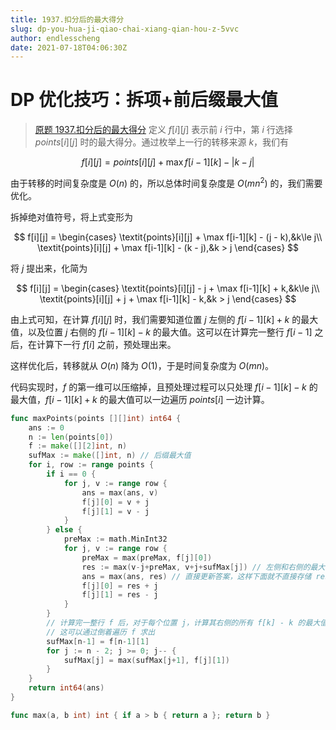 ```yaml
---
title: 1937.扣分后的最大得分
slug: dp-you-hua-ji-qiao-chai-xiang-qian-hou-z-5vvc
author: endlesscheng
date: 2021-07-18T04:06:30Z
---
```

# DP 优化技巧：拆项+前后缀最大值
 
> [原题 1937.扣分后的最大得分](https://leetcode.cn/problems/maximum-number-of-points-with-cost)
定义 $f[i][j]$ 表示前 $i$ 行中，第 $i$ 行选择 $\textit{points}[i][j]$ 时的最大得分。通过枚举上一行的转移来源 $k$，我们有

$$
f[i][j] = \textit{points}[i][j] + \max f[i-1][k] - |k-j|
$$

由于转移的时间复杂度是 $O(n)$ 的，所以总体时间复杂度是 $O(mn^2)$ 的，我们需要优化。

拆掉绝对值符号，将上式变形为

$$
f[i][j] =
\begin{cases}
\textit{points}[i][j] + \max f[i-1][k] - (j - k),&k\le j\\
\textit{points}[i][j] + \max f[i-1][k] - (k - j),&k > j
\end{cases}
$$

将 $j$ 提出来，化简为

$$
f[i][j] =
\begin{cases}
\textit{points}[i][j] - j + \max f[i-1][k] + k,&k\le j\\
\textit{points}[i][j] + j + \max f[i-1][k] - k,&k > j
\end{cases}
$$

由上式可知，在计算 $f[i][j]$ 时，我们需要知道位置 $j$ 左侧的 $f[i-1][k] + k$ 的最大值，以及位置 $j$ 右侧的 $f[i-1][k] - k$ 的最大值。这可以在计算完一整行 $f[i-1]$ 之后，在计算下一行 $f[i]$ 之前，预处理出来。

这样优化后，转移就从 $O(n)$ 降为 $O(1)$，于是时间复杂度为 $O(mn)$。

代码实现时，$f$ 的第一维可以压缩掉，且预处理过程可以只处理 $f[i-1][k] - k$ 的最大值，$f[i-1][k] + k$ 的最大值可以一边遍历 $\textit{points}[i]$ 一边计算。


```go
func maxPoints(points [][]int) int64 {
	ans := 0
	n := len(points[0])
	f := make([][2]int, n)
	sufMax := make([]int, n) // 后缀最大值
	for i, row := range points {
		if i == 0 {
			for j, v := range row {
				ans = max(ans, v)
				f[j][0] = v + j
				f[j][1] = v - j
			}
		} else {
			preMax := math.MinInt32
			for j, v := range row {
				preMax = max(preMax, f[j][0])
				res := max(v-j+preMax, v+j+sufMax[j]) // 左侧和右侧的最大值即为选择 points[i][j] 时的计算结果
				ans = max(ans, res) // 直接更新答案，这样下面就不直接存储 res 了，改为存储 res + j 和 res - j
				f[j][0] = res + j
				f[j][1] = res - j
			}
		}
		// 计算完一整行 f 后，对于每个位置 j，计算其右侧的所有 f[k] - k 的最大值
		// 这可以通过倒着遍历 f 求出
		sufMax[n-1] = f[n-1][1]
		for j := n - 2; j >= 0; j-- {
			sufMax[j] = max(sufMax[j+1], f[j][1])
		}
	}
	return int64(ans)
}

func max(a, b int) int { if a > b { return a }; return b }
```

